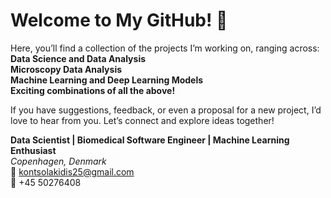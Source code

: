 # Welcome to My GitHub! 🍉  

Here, you’ll find a collection of the projects I’m working on, ranging across:  
**Data Science and Data Analysis**  
**Microscopy Data Analysis**  
**Machine Learning and Deep Learning Models**  
**Exciting combinations of all the above!**  

If you have suggestions, feedback, or even a proposal for a new project, I’d love to hear from you. Let’s connect and explore ideas together!  

**Data Scientist | Biomedical Software Engineer | Machine Learning Enthusiast**  
*Copenhagen, Denmark*  
📧 kontsolakidis25@gmail.com  
📱 +45 50276408  
